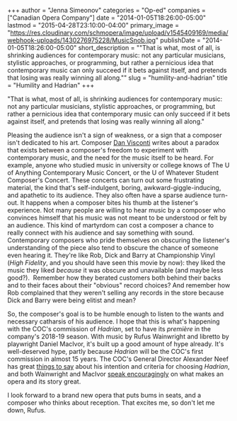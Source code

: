 +++
author = "Jenna Simeonov"
categories = "Op-ed"
companies = ["Canadian Opera Company"]
date = "2014-01-05T18:26:00-05:00"
lastmod = "2015-04-28T23:10:00-04:00"
primary_image = "https://res.cloudinary.com/schmopera/image/upload/v1545409169/media/webhook-uploads/1430276975228/MusicSnob.jpg"
publishDate = "2014-01-05T18:26:00-05:00"
short_description = "&quot;That is what, most of all, is shrinking audiences for contemporary music: not any particular musicians, stylistic approaches, or programming, but rather a pernicious idea that contemporary music can only succeed if it bets against itself, and pretends that losing was really winning all along.&quot;"
slug = "humility-and-hadrian"
title = "Humility and Hadrian"
+++

"That is what, most of all, is shrinking audiences for contemporary music: not any particular musicians, stylistic approaches, or programming, but rather a pernicious idea that contemporary music can only succeed if it bets against itself, and pretends that losing was really winning all along."

Pleasing the audience isn't a sign of weakness, or a sign that a composer isn't dedicated to his art. Composer [Dan Visconti](http://www.newmusicbox.org/articles/the-audience-is-the-most-important-instrument/) writes about a paradox that exists between a composer's freedom to experiment with contemporary music, and the need for the music itself to be heard. For example, anyone who studied music in university or college knows of The U of Anything Contemporary Music Concert, or the U of Whatever Student Composer's Concert. These concerts can turn out some frustrating material, the kind that's self-indulgent, boring, awkward-giggle-inducing, and apathetic to its audience. They also often have a sparse audience turn-out. It happens when a composer bites his thumb at the listener's experience. Not many people are willing to hear music by a composer who convinces himself that his music was not meant to be understood or felt by an audience. This kind of martyrdom can cost a composer a chance to really connect with his audience and say something with sound.
Contemporary composers who pride themselves on obscuring the listener's understanding of the piece also tend to obscure the chance of someone even hearing it. They're like Rob, Dick and Barry at Championship Vinyl (_High Fidelity_, and you should have seen this movie by now): they liked the music they liked _because_ it was obscure and unavailable (and maybe less good?).  Remember how they berated customers both behind their backs and to their faces about their "obvious" record choices? And remember how Rob complained that they weren't selling any records in the store because Dick and Barry were being elitist and mean?

So, the composer's goal is to be humble enough to listen to the wants and necessary catharsis of his audience. I hope that this is what's happening with the COC's commission of _Hadrian_, set to have its _première_ in the company's 2018-19 season. With music by Rufus Wainwright and libretto by playwright Daniel MacIvor, it's built up a good amount of hype already. It's well-deserved hype, partly because _Hadrian_ will be the COC's first commission in almost 15 years. The COC's General Director Alexander Neef has great [things to say](http://www.cbc.ca/news/arts/rufus-wainwright-daniel-macivor-creating-hadrian-opera-for-coc-1.2447886) about his intention and criteria for choosing _Hadrian_, and both Wainwright and MacIvor [speak encouragingly](http://www.coc.ca/PerformancesAndTickets/Hadrian.aspx#rufus) on what makes an opera and its story great.

I look forward to a brand new opera that puts bums in seats, and a composer who thinks about reception. That excites me, so don't let me down, Rufus.

